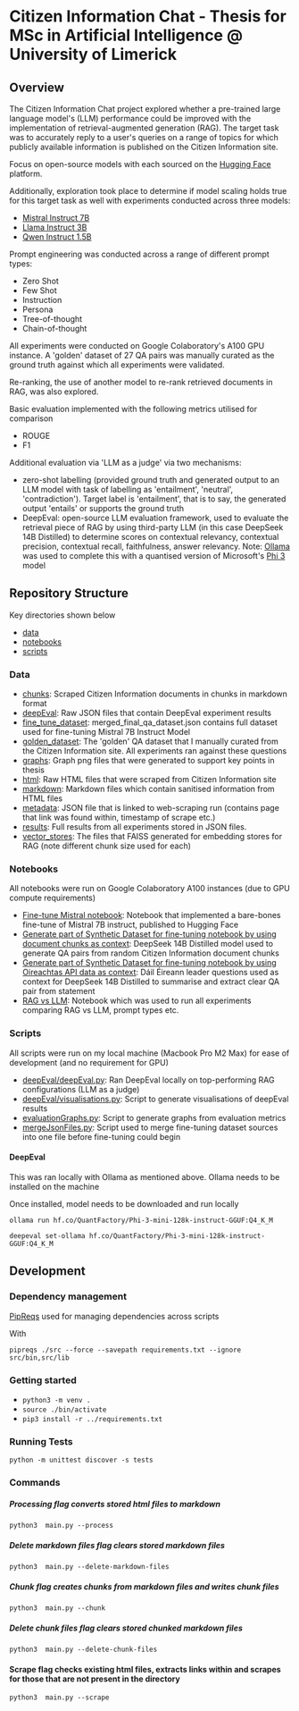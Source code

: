 # Citizen Information Chat - Thesis for MSc in Artificial Intelligence @ University of Limerick

## Overview

The Citizen Information Chat project explored whether a pre-trained large language model's (LLM) performance could be improved with the implementation of retrieval-augmented generation (RAG). The target task was to accurately reply to a user's queries on a range of topics for which publicly available information is published on the Citizen Information site.

Focus on open-source models with each sourced on the [Hugging Face](https://huggingface.co/) platform.

Additionally, exploration took place to determine if model scaling holds true for this target task as well with experiments conducted across three models:

- [Mistral Instruct 7B](https://huggingface.co/mistralai/Mistral-7B-Instruct-v0.3)
- [Llama Instruct 3B](https://huggingface.co/meta-llama/Llama-3.2-3B-Instruct)
- [Qwen Instruct 1.5B](https://huggingface.co/Alibaba-NLP/gte-Qwen2-1.5B-instruct)

Prompt engineering was conducted across a range of different prompt types:

- Zero Shot
- Few Shot
- Instruction
- Persona
- Tree-of-thought
- Chain-of-thought

All experiments were conducted on Google Colaboratory's A100 GPU instance. A 'golden' dataset of 27 QA pairs was manually curated as the ground truth against which all experiments were validated.

Re-ranking, the use of another model to re-rank retrieved documents in RAG, was also explored.

Basic evaluation implemented with the following metrics utilised for comparison

- ROUGE
- F1

Additional evaluation via 'LLM as a judge' via two mechanisms:

- zero-shot labelling (provided ground truth and generated output to an LLM model with task of labelling as 'entailment', 'neutral', 'contradiction'). Target label is 'entailment', that is to say, the generated output 'entails' or supports the ground truth
- DeepEval: open-source LLM evaluation framework, used to evaluate the retrieval piece of RAG by using third-party LLM (in this case DeepSeek 14B Distilled) to determine scores on contextual relevancy, contextual precision, contextual recall, faithfulness, answer relevancy. Note: [Ollama](https://ollama.com/) was used to complete this with a quantised version of Microsoft's [Phi 3](https://huggingface.co/QuantFactory/Phi-3-mini-128k-instruct-GGUF?local-app=ollama) model

## Repository Structure

Key directories shown below

- [data](https://github.com/JohnDennehy101/citizenInformationChat/tree/main/src/data)
- [notebooks](https://github.com/JohnDennehy101/citizenInformationChat/tree/main/src/notebooks)
- [scripts](https://github.com/JohnDennehy101/citizenInformationChat/tree/main/src/scripts)

### Data

- [chunks](https://github.com/JohnDennehy101/citizenInformationChat/tree/main/src/data/chunks): Scraped Citizen Information documents in chunks in markdown format
- [deepEval](https://github.com/JohnDennehy101/citizenInformationChat/tree/main/src/data/deepEval): Raw JSON files that contain DeepEval experiment results
- [fine_tune_dataset](https://github.com/JohnDennehy101/citizenInformationChat/tree/main/src/data/fine_tune_dataset): merged_final_qa_dataset.json contains full dataset used for fine-tuning Mistral 7B Instruct Model
- [golden_dataset](https://github.com/JohnDennehy101/citizenInformationChat/tree/main/src/data/golden_dataset): The 'golden' QA dataset that I manually curated from the Citizen Information site. All experiments ran against these questions
- [graphs](https://github.com/JohnDennehy101/citizenInformationChat/tree/main/src/data/graphs): Graph png files that were generated to support key points in thesis
- [html](https://github.com/JohnDennehy101/citizenInformationChat/tree/main/src/data/html): Raw HTML files that were scraped from Citizen Information site
- [markdown](https://github.com/JohnDennehy101/citizenInformationChat/tree/main/src/data/markdown): Markdown files which contain sanitised information from HTML files
- [metadata](https://github.com/JohnDennehy101/citizenInformationChat/tree/main/src/data/metadata): JSON file that is linked to web-scraping run (contains page that link was found within, timestamp of scrape etc.)
- [results](https://github.com/JohnDennehy101/citizenInformationChat/tree/main/src/data/results): Full results from all experiments stored in JSON files.
- [vector_stores](https://github.com/JohnDennehy101/citizenInformationChat/tree/main/src/data/vector_stores): The files that FAISS generated for embedding stores for RAG (note different chunk size used for each)

### Notebooks

All notebooks were run on Google Colaboratory A100 instances (due to GPU compute requirements)

- [Fine-tune Mistral notebook](https://github.com/JohnDennehy101/citizenInformationChat/blob/main/src/notebooks/Fine_tune_Mistral.ipynb): Notebook that implemented a bare-bones fine-tune of Mistral 7B instruct, published to Hugging Face
- [Generate part of Synthetic Dataset for fine-tuning notebook by using document chunks as context](https://github.com/JohnDennehy101/citizenInformationChat/blob/main/src/notebooks/Generate_Synthetic_Dataset.ipynb): DeepSeek 14B Distilled model used to generate QA pairs from random Citizen Information document chunks
- [Generate part of Synthetic Dataset for fine-tuning notebook by using Oireachtas API data as context](https://github.com/JohnDennehy101/citizenInformationChat/blob/main/src/notebooks/Oireachtas_API_synthetic_dataset.ipynb): Dáil Éireann leader questions used as context for DeepSeek 14B Distilled to summarise and extract clear QA pair from statement
- [RAG vs LLM](https://github.com/JohnDennehy101/citizenInformationChat/blob/main/src/notebooks/RAG_vs_LLM.ipynb): Notebook which was used to run all experiments comparing RAG vs LLM, prompt types etc.

### Scripts

All scripts were run on my local machine (Macbook Pro M2 Max) for ease of development (and no requirement for GPU)

- [deepEval/deepEval.py](https://github.com/JohnDennehy101/citizenInformationChat/blob/main/src/scripts/deepEval/deepEval.py): Ran DeepEval locally on top-performing RAG configurations (LLM as a judge)
- [deepEval/visualisations.py](https://github.com/JohnDennehy101/citizenInformationChat/blob/main/src/scripts/deepEval/visualisations.py): Script to generate visualisations of deepEval results
- [evaluationGraphs.py](https://github.com/JohnDennehy101/citizenInformationChat/blob/main/src/scripts/evaluationGraphs.py): Script to generate graphs from evaluation metrics
- [mergeJsonFiles.py](https://github.com/JohnDennehy101/citizenInformationChat/blob/main/src/scripts/mergeJsonFiles.py): Script used to merge fine-tuning dataset sources into one file before fine-tuning could begin

#### DeepEval

This was ran locally with Ollama as mentioned above. Ollama needs to be installed on the machine

Once installed, model needs to be downloaded and run locally

```
ollama run hf.co/QuantFactory/Phi-3-mini-128k-instruct-GGUF:Q4_K_M
```

```
deepeval set-ollama hf.co/QuantFactory/Phi-3-mini-128k-instruct-GGUF:Q4_K_M
```

## Development

### Dependency management

[PipReqs](https://github.com/bndr/pipreqs) used for managing dependencies across scripts

With

```
pipreqs ./src --force --savepath requirements.txt --ignore src/bin,src/lib
```

### Getting started

- `python3 -m venv . `
- `source ./bin/activate`
- `pip3 install -r ../requirements.txt`

### Running Tests

```
python -m unittest discover -s tests
```

### Commands

##### Processing flag converts stored html files to markdown

`python3  main.py --process`

##### Delete markdown files flag clears stored markdown files

`python3  main.py --delete-markdown-files`

##### Chunk flag creates chunks from markdown files and writes chunk files

`python3  main.py --chunk`

##### Delete chunk files flag clears stored chunked markdown files

`python3  main.py --delete-chunk-files`

#### Scrape flag checks existing html files, extracts links within and scrapes for those that are not present in the directory

`python3  main.py --scrape`
